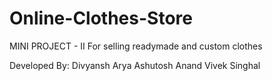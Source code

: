 # Online-Clothes-Store
MINI PROJECT - II
For selling readymade and custom clothes

Developed By:
Divyansh Arya
Ashutosh Anand
Vivek Singhal
